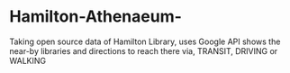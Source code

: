 # Hamilton-Athenaeum-
Taking open source data of Hamilton Library, uses Google API shows the near-by libraries and directions to reach there via, TRANSIT, DRIVING or WALKING
